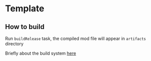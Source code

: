 # Template

## How to build
Run `buildRelease` task, the compiled mod file will appear in `artifacts` directory

Briefly about the build system [here](https://github.com/Durmiendo/mindustry-mod-template/tree/master/docs/buildSystem.md)
